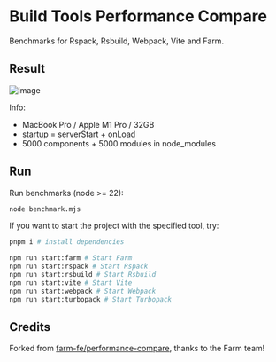 # Build Tools Performance Compare

Benchmarks for Rspack, Rsbuild, Webpack, Vite and Farm.

## Result

![image](https://github.com/user-attachments/assets/9d8518b7-0745-4b52-b8ef-b7770351c8ca)

Info:

- MacBook Pro / Apple M1 Pro / 32GB
- startup = serverStart + onLoad
- 5000 components + 5000 modules in node_modules

## Run

Run benchmarks (node >= 22):

```bash
node benchmark.mjs
```

If you want to start the project with the specified tool, try:

```bash
pnpm i # install dependencies

npm run start:farm # Start Farm
npm run start:rspack # Start Rspack
npm run start:rsbuild # Start Rsbuild
npm run start:vite # Start Vite
npm run start:webpack # Start Webpack
npm run start:turbopack # Start Turbopack
```

## Credits

Forked from [farm-fe/performance-compare](https://github.com/farm-fe/performance-compare), thanks to the Farm team!

